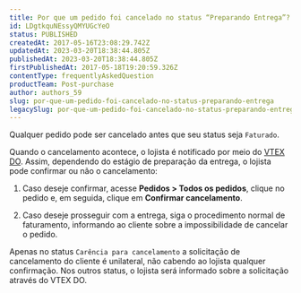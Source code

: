 ```yaml
---
title: Por que um pedido foi cancelado no status “Preparando Entrega”?
id: LDgtkquNEssyQMYUGcYeO
status: PUBLISHED
createdAt: 2017-05-16T23:08:29.742Z
updatedAt: 2023-03-20T18:38:44.805Z
publishedAt: 2023-03-20T18:38:44.805Z
firstPublishedAt: 2017-05-18T19:20:59.326Z
contentType: frequentlyAskedQuestion
productTeam: Post-purchase
author: authors_59
slug: por-que-um-pedido-foi-cancelado-no-status-preparando-entrega
legacySlug: por-que-um-pedido-foi-cancelado-no-status-preparando-entrega
---
```


Qualquer pedido pode ser cancelado antes que seu status seja `Faturado`.

Quando o cancelamento acontece, o lojista é notificado por meio do [VTEX DO](https://help.vtex.com/pt/tutorial/vtex-do-interface--7KMbRL4OslN8DTX9oiuCiu). Assim, dependendo do estágio de preparação da entrega, o lojista pode confirmar ou não o cancelamento: 

1) Caso deseje confirmar, acesse **Pedidos > Todos os pedidos**, clique no pedido e, em seguida, clique em **Confirmar cancelamento**.

2) Caso deseje prosseguir com a entrega, siga o procedimento normal de faturamento, informando ao cliente sobre a impossibilidade de cancelar o pedido.

<div class="alert alert-danger">
Apenas no status <code>Carência para cancelamento</code> a solicitação de cancelamento do cliente é unilateral, não cabendo ao lojista qualquer confirmação. Nos outros status, o lojista será informado sobre a solicitação através do VTEX DO.
</div>


